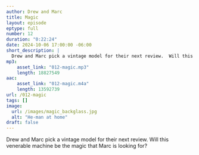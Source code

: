 ```yaml
---
author: Drew and Marc 
title: Magic
layout: episode
eptype: full
number: 12
duration: "0:22:24"
date: 2024-10-06 17:00:00 -06:00 
short_description: |
  Drew and Marc pick a vintage model for their next review.  Will this venerable machine be the magic that Marc is looking for?
mp3:
    asset_link: "012-magic.mp3"
    length: 18827549
aac:
    asset_link: "012-magic.m4a"
    length: 13592739  
url: /012-magic
tags: []
image: 
  url: /images/magic_backglass.jpg
  alt: "He-man at home"
draft: false
---
```

Drew and Marc pick a vintage model for their next review.  Will this venerable machine be the magic that Marc is looking for?
